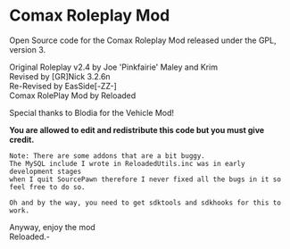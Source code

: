 # Comax Roleplay Mod

Open Source code for the Comax Roleplay Mod released under the GPL, version 3.

Original Roleplay v2.4 by Joe 'Pinkfairie' Maley and Krim<br>
Revised by [GR]Nick 3.2.6n<br>
Re-Revised by EasSide[-ZZ-]<br>
Comax RolePlay Mod by Reloaded<br>

Special thanks to Blodia for the Vehicle Mod!

<strong>You are allowed to edit and redistribute this code but you must give credit.</strong>
```
Note: There are some addons that are a bit buggy.
The MySQL include I wrote in ReloadedUtils.inc was in early development stages
when I quit SourcePawn therefore I never fixed all the bugs in it so feel free to do so.

Oh and by the way, you need to get sdktools and sdkhooks for this to work.
```

Anyway, enjoy the mod<br>
Reloaded.-
